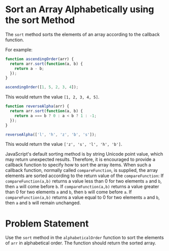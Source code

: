 # Sort an Array Alphabetically using the sort Method
The ```sort``` method sorts the elements of an array according to the callback function.

For example:
```javascript
function ascendingOrder(arr) {
  return arr.sort(function(a, b) {
    return a - b;
  });
}

ascendingOrder([1, 5, 2, 3, 4]);
```
This would return the value ```[1, 2, 3, 4, 5]```.

```javascript
function reverseAlpha(arr) {
  return arr.sort(function(a, b) {
    return a === b ? 0 : a < b ? 1 : -1;
  });
}

reverseAlpha(['l', 'h', 'z', 'b', 's']);
```
This would return the value ```['z', 's', 'l', 'h', 'b']```.

JavaScript's default sorting method is by string Unicode point value, which may return unexpected results. Therefore, it is encouraged to provide a callback function to specify how to sort the array items. When such a callback function, normally called ```compareFunction```, is supplied, the array elements are sorted according to the return value of the ```compareFunction```: If ```compareFunction(a,b)``` returns a value less than 0 for two elements ```a``` and ```b```, then ```a``` will come before ```b```. If ```compareFunction(a,b)``` returns a value greater than 0 for two elements ```a``` and ```b```, then ```b``` will come before ```a```. If ```compareFunction(a,b)``` returns a value equal to 0 for two elements ```a``` and ```b```, then ```a``` and ```b``` will remain unchanged.

# Problem Statement
Use the ```sort``` method in the ```alphabeticalOrder``` function to sort the elements of ```arr``` in alphabetical order. The function should return the sorted array.


